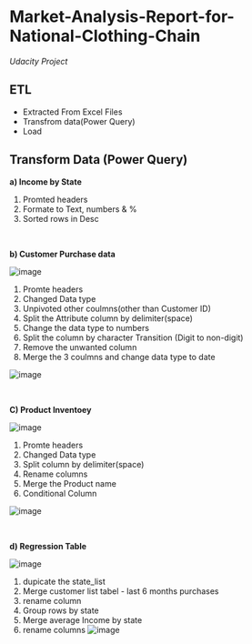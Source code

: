 # Market-Analysis-Report-for-National-Clothing-Chain
*Udacity Project*

## ETL
- Extracted From Excel Files 
- Transfrom data(Power Query)
- Load 

## Transform Data (Power Query)

**a) Income by State**
1) Promted headers
2) Formate to Text, numbers & %
3) Sorted rows in Desc

<br />

**b) Customer Purchase data**

![image](https://user-images.githubusercontent.com/92777166/138549023-e58de661-2d4b-4f2e-9b1f-a89cb12f36ed.png)
1) Promte headers
2) Changed Data type
3) Unpivoted other coulmns(other than Customer ID)
4) Split the Attribute column by delimiter(space)
5) Change the data type to numbers
6) Split the column by character Transition (Digit to non-digit)
7) Remove the unwanted column
8) Merge the 3 coulmns and change data type to date
 
![image](https://user-images.githubusercontent.com/92777166/138549052-ecb4fe03-0f1c-481e-bd55-ef9a8194f2d9.png)

<br />

**C) Product Inventoey**

![image](https://user-images.githubusercontent.com/92777166/138550261-1e2a8d06-3df5-4faa-8590-661a82b21089.png)
1)  Promte headers
2)  Changed Data type
3)  Split column by delimiter(space)
4)  Rename columns
5)  Merge the Product name
6)  Conditional Column

![image](https://user-images.githubusercontent.com/92777166/138550698-7d2ae1fd-da3d-4f18-88e1-f35d935aec32.png)

<br />

**d) Regression Table**

![image](https://user-images.githubusercontent.com/92777166/138551024-897c3586-3b8a-4c5b-a8e6-8b5ed46851cb.png)
1) dupicate the state_list
2) Merge customer list tabel - last 6 months purchases
3) rename column
4) Group rows by state
5) Merge average Income by state
6) rename columns
![image](https://user-images.githubusercontent.com/92777166/138551233-840b9a4f-1cc5-41b3-bfe1-e9dcabed2edc.png)


